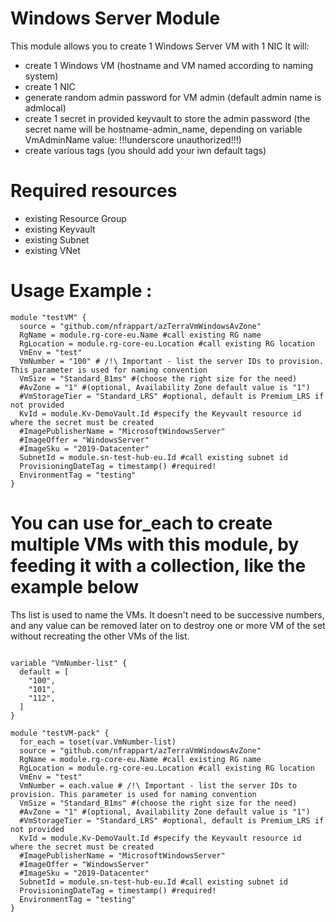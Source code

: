 # Windows Server Module
This module allows you to create 1 Windows Server VM with 1 NIC
It will:
  - create 1 Windows VM (hostname and VM named according to naming system)
  - create 1 NIC 
  - generate random admin password for VM admin (default admin name is admlocal)
  - create 1 secret in provided keyvault to store the admin password (the secret name will be hostname-admin_name, depending on variable VmAdminName value: !!!underscore unauthorized!!!)
  - create various tags (you should add your iwn default tags)

# Required resources
- existing Resource Group
- existing Keyvault
- existing Subnet
- existing VNet


# Usage Example :

```hcl
module "testVM" {
  source = "github.com/nfrappart/azTerraVmWindowsAvZone"
  RgName = module.rg-core-eu.Name #call existing RG name
  RgLocation = module.rg-core-eu.Location #call existing RG location
  VmEnv = "test"
  VmNumber = "100" # /!\ Important - list the server IDs to provision. This parameter is used for naming convention
  VmSize = "Standard_B1ms" #(choose the right size for the need)
  #AvZone = "1" #(optional, Availability Zone default value is "1")
  #VmStorageTier = "Standard_LRS" #optional, default is Premium_LRS if not provided
  KvId = module.Kv-DemoVault.Id #specify the Keyvault resource id where the secret must be created
  #ImagePublisherName = "MicrosoftWindowsServer"
  #ImageOffer = "WindowsServer"
  #ImageSku = "2019-Datacenter"
  SubnetId = module.sn-test-hub-eu.Id #call existing subnet id
  ProvisioningDateTag = timestamp() #required!
  EnvironmentTag = "testing"
}
```

# You can use for_each to create multiple VMs with this module, by feeding it with a collection, like the example below

Ths list is used to name the VMs. It doesn't need to be successive numbers, and any value can be removed later on to destroy one or more VM of the set without recreating the other VMs of the list.

```hcl

variable "VmNumber-list" {
  default = [
    "100",
    "101",
    "112",
  ]
}

module "testVM-pack" {
  for_each = toset(var.VmNumber-list)
  source = "github.com/nfrappart/azTerraVmWindowsAvZone"
  RgName = module.rg-core-eu.Name #call existing RG name
  RgLocation = module.rg-core-eu.Location #call existing RG location
  VmEnv = "test"
  VmNumber = each.value # /!\ Important - list the server IDs to provision. This parameter is used for naming convention
  VmSize = "Standard_B1ms" #(choose the right size for the need)
  #AvZone = "1" #(optional, Availability Zone default value is "1")
  #VmStorageTier = "Standard_LRS" #optional, default is Premium_LRS if not provided
  KvId = module.Kv-DemoVault.Id #specify the Keyvault resource id where the secret must be created
  #ImagePublisherName = "MicrosoftWindowsServer"
  #ImageOffer = "WindowsServer"
  #ImageSku = "2019-Datacenter"
  SubnetId = module.sn-test-hub-eu.Id #call existing subnet id
  ProvisioningDateTag = timestamp() #required!
  EnvironmentTag = "testing"
}